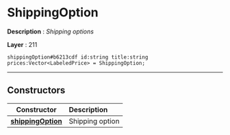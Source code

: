 # ShippingOption

**Description** : *Shipping options*

**Layer** : 211

```tl
shippingOption#b6213cdf id:string title:string prices:Vector<LabeledPrice> = ShippingOption;
```

---

## Constructors

| Constructor | Description |
| :---: | :--- |
| [**shippingOption**](constructor/shippingOption) | Shipping option |